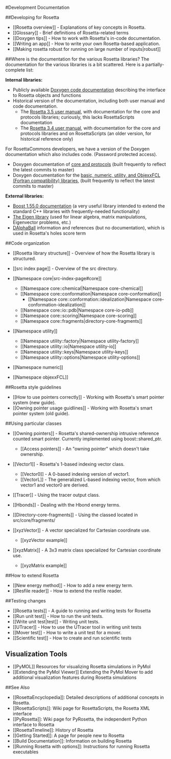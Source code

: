#Development Documentation

##Developing for Rosetta

- [[Rosetta overview]] - Explanations of key concepts in Rosetta.
- [[Glossary]] - Brief definitions of Rosetta-related terms
- [[Doxygen tips]] - How to work with Rosetta's in-code documentation.
- [[Writing an app]] - How to write your own Rosetta-based application.
- [[Making rosetta robust for running on large number of inputs|robust]]

##Where is the documentation for the various Rosetta libraries?
The documentation for the various libraries is a bit scattered.  Here is a partially-complete list:

**Internal libraries:**

- Publicly available [Doxygen code documentation](https://www.rosettacommons.org/manuals/latest/main/) describing the interface to Rosetta objects and functions
- Historical version of the documentation, including both user manual and code documentation.
    - The [Rosetta 3.5 user manual](https://www.rosettacommons.org/manuals/archive/rosetta3.5_user_guide/), with documentation for the core and protocols libraries; curiously, this lacks RosettaScripts documentation
    - The [Rosetta 3.4 user manual](https://www.rosettacommons.org/manuals/archive/rosetta3.4_user_guide/), with documentation for the core and protocols libraries and on RosettaScripts (an older version, for historical reference only)

<!--- BEGIN_INTERNAL -->
For RosettaCommons developers, we have a version of the Doxygen documentation which also includes code. (Password protected access).

- Doxygen documentation of [core and protocols](http://graylab.jhu.edu/Rosetta.Developer.Documentation/core+protocols/) (built frequently to reflect the latest commits to master)
- Doxygen documentation for the [basic, numeric, utility, and ObjexxFCL (Fortran compatibility) libraries](http://graylab.jhu.edu/Rosetta.Developer.Documentation/all_else/), (built frequently to reflect the latest commits to master)

<!--- END_INTERNAL -->

**External libraries:**

- [Boost 1.55.0 documentation](http://www.boost.org/doc/libs/1_55_0/) (a very useful library intended to extend the standard C++ libraries with frequently-needed functionality)
- [The Eigen library](http://eigen.tuxfamily.org/dox/) (used for linear algebra, matrix manipulations, Eigenvector problems, etc.)
- [DAlphaBall](https://simtk.org/project/xml/downloads.xml?group_id=212) information and references (but no documentation), which is used in Rosetta's holes score term


##Code organization
- [[Rosetta library structure]] - Overview of how the Rosetta library is structured.
- [[src index page]] - Overview of the src directory.

- [[Namespace core|src-index-page#core]]
    * [[Namespace core::chemical|Namespace core-chemical]]
    * [[Namespace core::conformation|Namespace core-conformation]]
        * [[Namespace core::conformation::idealization|Namespace core-conformation-idealization]]
    * [[Namespace core::io::pdb|Namespace core-io-pdb]]
    * [[Namespace core::scoring|Namespace core-scoring]]
    * [[Namespace core::fragments|directory-core-fragments]]
- [[Namespace utility]]
    * [[Namespace utility::factory|Namespace utility-factory]]
    * [[Namespace utility::io|Namespace utility-io]]
    * [[Namespace utility::keys|Namespace utility-keys]]
    * [[Namespace utility::options|Namespace utility-options]]
- [[Namespace numeric]]
- [[Namespace objexxFCL]]

##Rosetta style guidelines

- [[How to use pointers correctly]] - Working with Rosetta's smart pointer system (new guide).
- [[Owning pointer usage guidlines]] - Working with Rosetta's smart pointer system (old guide).

##Using particular classes

- [[Owning pointers]] - Rosetta's shared-ownership intrusive reference counted smart pointer.  Currently implemented using boost::shared_ptr.
    * [[Access pointers]] - An "owning pointer" which doesn't take ownership.
- [[Vector1]] - Rosetta's 1-based indexing vector class.
    * [[Vector0]] - A 0-based indexing version of vector1.
    * [[VectorL]] - The generalized L-based indexing vector, from which vector1 and vector0 are derived.
- [[Tracer]] - Using the tracer output class.

- [[Hbonds]] - Dealing with the Hbond energy terms.
- [[Directory-core-fragments]] - Using the classed located in src/core/fragments/

- [[xyzVector]] - A vector specialized for Cartesian coordinate use.
    * [[xyzVector example]]
- [[xyzMatrix]] - A 3x3 matrix class specialized for Cartesian coordinate use.
    * [[xyzMatrix example]]

##How to extend Rosetta

- [[New energy method]] - How to add a new energy term.
- [[Resfile reader]] - How to extend the resfile reader.

##Testing changes

- [[Rosetta tests]] - A guide to running and writing tests for Rosetta
- [[Run unit test]] - How to run the unit tests.
- [[Write unit test|test]] - Writing unit tests.
- [[UTracer]] - How to use the UTracer tool in writing unit tests
- [[Mover test]] - How to write a unit test for a mover.  
- [[Scientific test]] - How to create and run scientific tests

## Visualization Tools

- [[PyMOL]] Resources for visualizing Rosetta simulations in PyMol
- [[Extending the PyMol Viewer]] Extending the PyMol Mover to add additional visualization features during Rosetta simulations

##See Also

* [[RosettaEncyclopedia]]: Detailed descriptions of additional concepts in Rosetta.
* [[RosettaScripts]]: Wiki page for RosettaScripts, the Rosetta XML interface
* [[PyRosetta]]: Wiki page for PyRosetta, the independent Python interface to Rosetta
* [[RosettaTimeline]]: History of Rosetta
* [[Getting Started]]: A page for people new to Rosetta
* [[Build Documentation]]: Information on building Rosetta
* [[Running Rosetta with options]]: Instructions for running Rosetta executables